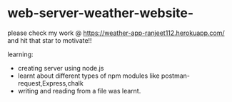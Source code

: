# web-server-weather-website-
please check my work @ https://weather-app-ranjeet112.herokuapp.com/ and hit that star to motivate!!

learning:
 - creating server using node.js
 - learnt about different types of npm modules like postman-request,Express,chalk
 - writing and reading from a file was learnt.
